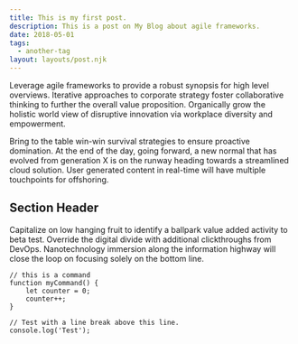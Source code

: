 ```yaml
---
title: This is my first post.
description: This is a post on My Blog about agile frameworks.
date: 2018-05-01
tags:
  - another-tag
layout: layouts/post.njk
---
```

Leverage agile frameworks to provide a robust synopsis for high level overviews. Iterative approaches to corporate strategy foster collaborative thinking to further the overall value proposition. Organically grow the holistic world view of disruptive innovation via workplace diversity and empowerment.

Bring to the table win-win survival strategies to ensure proactive domination. At the end of the day, going forward, a new normal that has evolved from generation X is on the runway heading towards a streamlined cloud solution. User generated content in real-time will have multiple touchpoints for offshoring.

## Section Header

Capitalize on low hanging fruit to identify a ballpark value added activity to beta test. Override the digital divide with additional clickthroughs from DevOps. Nanotechnology immersion along the information highway will close the loop on focusing solely on the bottom line.

```
// this is a command
function myCommand() {
	let counter = 0;
	counter++;
}

// Test with a line break above this line.
console.log('Test');
```
